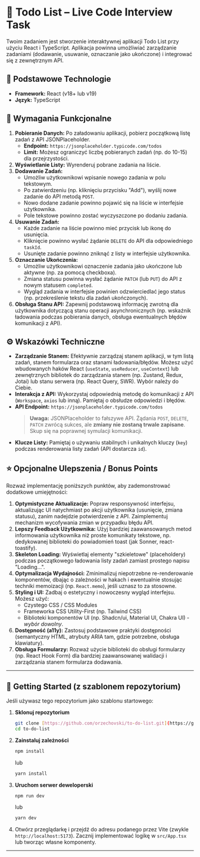 # 📝 Todo List – Live Code Interview Task

Twoim zadaniem jest stworzenie interaktywnej aplikacji Todo List przy użyciu React i TypeScript. Aplikacja powinna umożliwiać zarządzanie zadaniami (dodawanie, usuwanie, oznaczanie jako ukończone) i integrować się z zewnętrznym API.

## 🚀 Podstawowe Technologie

-  **Framework:** React (v18+ lub v19)
-  **Język:** TypeScript

## 🎯 Wymagania Funkcjonalne

1. **Pobieranie Danych:** Po załadowaniu aplikacji, pobierz początkową listę zadań z API JSONPlaceholder.
   -  **Endpoint:** `https://jsonplaceholder.typicode.com/todos`
   -  **Limit:** Możesz ograniczyć liczbę pobieranych zadań (np. do 10-15) dla przejrzystości.
2. **Wyświetlanie Listy:** Wyrenderuj pobrane zadania na liście.
3. **Dodawanie Zadań:**
   -  Umożliw użytkownikowi wpisanie nowego zadania w polu tekstowym.
   -  Po zatwierdzeniu (np. kliknięciu przycisku "Add"), wyślij nowe zadanie do API metodą `POST`.
   -  Nowo dodane zadanie powinno pojawić się na liście w interfejsie użytkownika.
   -  Pole tekstowe powinno zostać wyczyszczone po dodaniu zadania.
4. **Usuwanie Zadań:**
   -  Każde zadanie na liście powinno mieć przycisk lub ikonę do usunięcia.
   -  Kliknięcie powinno wysłać żądanie `DELETE` do API dla odpowiedniego `taskId`.
   -  Usunięte zadanie powinno zniknąć z listy w interfejsie użytkownika.
5. **Oznaczanie Ukończenia:**
   -  Umożliw użytkownikowi oznaczenie zadania jako ukończone lub aktywne (np. za pomocą checkboxa).
   -  Zmiana statusu powinna wysłać żądanie `PATCH` (lub `PUT`) do API z nowym statusem `completed`.
   -  Wygląd zadania w interfejsie powinien odzwierciedlać jego status (np. przekreślenie tekstu dla zadań ukończonych).
6. **Obsługa Stanu API:** Zapewnij podstawową informację zwrotną dla użytkownika dotyczącą stanu operacji asynchronicznych (np. wskaźnik ładowania podczas pobierania danych, obsługa ewentualnych błędów komunikacji z API).

## ⚙️ Wskazówki Techniczne

-  **Zarządzanie Stanem:** Efektywnie zarządzaj stanem aplikacji, w tym listą zadań, stanem formularza oraz stanami ładowania/błędów. Możesz użyć wbudowanych haków React (`useState`, `useReducer`, `useContext`) lub zewnętrznych bibliotek do zarządzania stanem (np. Zustand, Redux, Jotai) lub stanu serwera (np. React Query, SWR). Wybór należy do Ciebie.
-  **Interakcja z API:** Wykorzystaj odpowiednią metodę do komunikacji z API (`Workspace`, `axios` lub inną). Pamiętaj o obsłudze odpowiedzi i błędów.
-  **API Endpoint:** `https://jsonplaceholder.typicode.com/todos`
   > **Uwaga:** JSONPlaceholder to fałszywe API. Żądania `POST`, `DELETE`, `PATCH` zwrócą sukces, ale **zmiany nie zostaną trwale zapisane**. Skup się na poprawnej symulacji komunikacji.
-  **Klucze Listy:** Pamiętaj o używaniu stabilnych i unikalnych kluczy (`key`) podczas renderowania listy zadań (API dostarcza `id`).

## ⭐ Opcjonalne Ulepszenia / Bonus Points

Rozważ implementację poniższych punktów, aby zademonstrować dodatkowe umiejętności:

1. **Optymistyczne Aktualizacje:** Popraw responsywność interfejsu, aktualizując UI natychmiast po akcji użytkownika (usunięcie, zmiana statusu), zanim nadejdzie potwierdzenie z API. Zaimplementuj mechanizm wycofywania zmian w przypadku błędu API.
2. **Lepszy Feedback Użytkownika:** Użyj bardziej zaawansowanych metod informowania użytkownika niż proste komunikaty tekstowe, np. dedykowanej biblioteki do powiadomień toast (jak Sonner, react-toastify).
3. **Skeleton Loading:** Wyświetlaj elementy "szkieletowe" (placeholdery) podczas początkowego ładowania listy zadań zamiast prostego napisu "Loading...".
4. **Optymalizacja Wydajności:** Zminimalizuj niepotrzebne re-renderowanie komponentów, dbając o zależności w hakach i ewentualnie stosując techniki memoizacji (np. `React.memo`), jeśli uznasz to za stosowne.
5. **Styling i UI:** Zadbaj o estetyczny i nowoczesny wygląd interfejsu. Możesz użyć:
   -  Czystego CSS / CSS Modules
   -  Frameworka CSS Utility-First (np. Tailwind CSS)
   -  Biblioteki komponentów UI (np. Shadcn/ui, Material UI, Chakra UI) - _wybór dowolny_.
6. **Dostępność (a11y):** Zastosuj podstawowe praktyki dostępności (semantyczny HTML, atrybuty ARIA tam, gdzie potrzebne, obsługa klawiatury).
7. **Obsługa Formularzy:** Rozważ użycie biblioteki do obsługi formularzy (np. React Hook Form) dla bardziej zaawansowanej walidacji i zarządzania stanem formularza dodawania.

---

## 🚀 Getting Started (z szablonem repozytorium)

Jeśli używasz tego repozytorium jako szablonu startowego:

1. **Sklonuj repozytorium**

   ```bash
   git clone [https://github.com/orzechovski/to-do-list.git](https://github.com/orzechovski/to-do-list.git)
   cd to-do-list
   ```

2. **Zainstaluj zależności**

   ```bash
   npm install
   ```

   lub

   ```bash
   yarn install
   ```

3. **Uruchom serwer deweloperski**

   ```bash
   npm run dev
   ```

   lub

   ```bash
   yarn dev
   ```

4. Otwórz przeglądarkę i przejdź do adresu podanego przez Vite (zwykle `http://localhost:5173`). Zacznij implementować logikę w `src/App.tsx` lub tworząc własne komponenty.

---

